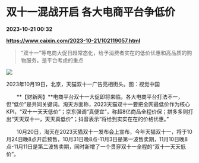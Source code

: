 # 双十一混战开启 各大电商平台争低价

**2023-10-21 00:32**

**https://www.caixin.com/2023-10-21/102119057.html**

> “双十一”等电商大促日趋常态化，给予消费者实在的低价优惠和高品质的购物服务，是平台考虑的重点

  

![](https://img.caixin.com/2023-10-21/169784808239224_840_560.jpg)

2023年10月19日，北京，天猫双十一广告亮相街头。图：视觉中国

  

　　**【财新网】**电商平台双十一大促即将来临，各大电商平台打法不一，但“低价”是共同关键词。淘天方面称，2023天猫双十一要把全网最低价作为核心KPI，“双十一天天低价”；京东强调“真便宜”，称超8亿商品全程价保；拼多多则打出“天天双十一，天天真低价”；抖音表示“将给到实实在在的价格优惠。”

　　10月20日，淘天在2023天猫双十一发布会上宣布，今年天猫双十一，将于10月24日晚8点开启预售，10月31日晚8点-11月3日是第一波售卖期，11月10日晚8点-11月11日是第二波售卖期，同时新增了一个贯穿双十一全程的“双十一天天低价”。